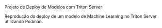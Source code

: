 Projeto de Deploy de Modelos com Triton Server


Reprodução do deploy de um modelo de Machine Learning no Triton Server utilizando Podman.